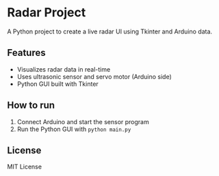 # Radar Project

A Python project to create a live radar UI using Tkinter and Arduino data.

## Features

- Visualizes radar data in real-time
- Uses ultrasonic sensor and servo motor (Arduino side)
- Python GUI built with Tkinter

## How to run

1. Connect Arduino and start the sensor program  
2. Run the Python GUI with `python main.py`

## License

MIT License
